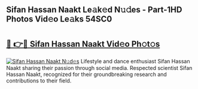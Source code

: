 ## Sifan Hassan Naakt Le𝚊k𝚎d N𝚞𝚍es - Part-1HD Photos Vid𝚎o Le𝚊ks 54SC0

# <h2><a href="http://fb2pbl.evod.top/?m=Sifan+Hassan+Naakt">🔗 👉🔴 Sifan Hassan Naakt Vid𝚎o Ph𝚘t𝚘s</a></h2>

[![Sifan Hassan Naakt N𝚞d𝚎s](https://i.imgur.com/8V9OHl7.gif)](http://fb2pbl.evod.top/?m=Sifan+Hassan+Naakt)
Lifestyle and dance enthusiast Sifan Hassan Naakt sharing their passion through social media. Respected scientist Sifan Hassan Naakt, recognized for their groundbreaking research and contributions to their field. 
